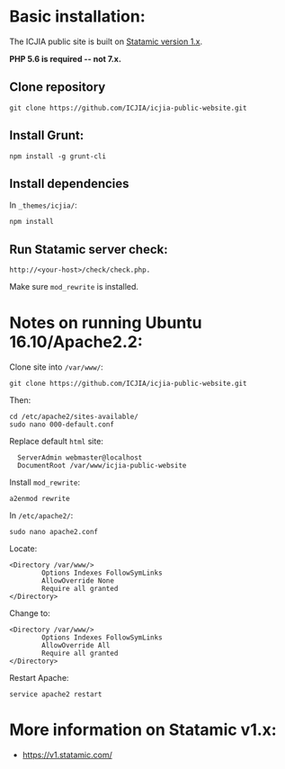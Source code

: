 # Basic installation:

The ICJIA public site is built on [Statamic version 1.x](https://v1.statamic.com/).

**PHP 5.6 is required -- not 7.x.**

## Clone repository

```
git clone https://github.com/ICJIA/icjia-public-website.git
```

## Install Grunt:

```
npm install -g grunt-cli
```

## Install dependencies

In  ```_themes/icjia/```:

```
npm install
```

## Run Statamic server check:

```
http://<your-host>/check/check.php.
```

Make sure ```mod_rewrite``` is installed.

# Notes on running Ubuntu 16.10/Apache2.2:

Clone site into ```/var/www/```:

```
git clone https://github.com/ICJIA/icjia-public-website.git
```
Then:

```
cd /etc/apache2/sites-available/
sudo nano 000-default.conf
```

Replace default ```html``` site:

```
  ServerAdmin webmaster@localhost
  DocumentRoot /var/www/icjia-public-website
  ```

Install ```mod_rewrite```:

```a2enmod rewrite```

In ```/etc/apache2/```:

```sudo nano apache2.conf```

Locate:

```
<Directory /var/www/>
        Options Indexes FollowSymLinks
        AllowOverride None
        Require all granted
</Directory>
```

Change to:

```
<Directory /var/www/>
        Options Indexes FollowSymLinks
        AllowOverride All
        Require all granted
</Directory>
```

Restart Apache:

```
service apache2 restart
```

# More information on Statamic v1.x:

- https://v1.statamic.com/
